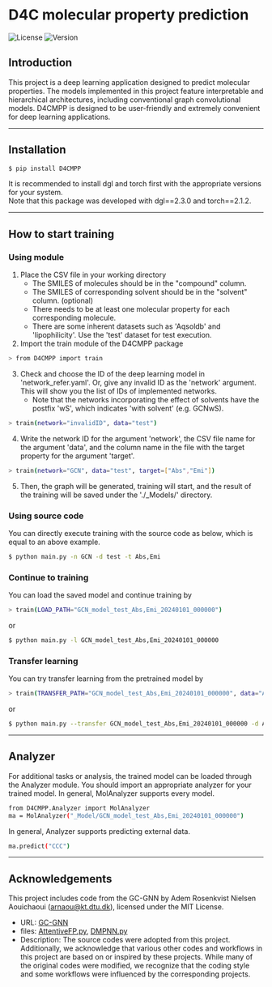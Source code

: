 # D4C molecular property prediction
![License](https://img.shields.io/badge/license-MIT-red.svg)
![Version](https://img.shields.io/badge/version-0.3.0-brightgreen.svg)

## Introduction
This project is a deep learning application designed to predict molecular properties. The models implemented in this project feature interpretable and hierarchical architectures, including conventional graph convolutional models. D4CMPP is designed to be user-friendly and extremely convenient for deep learning applications.      

---
## Installation
```sh
$ pip install D4CMPP
```
It is recommended to install dgl and torch first with the appropriate versions for your system.   
Note that this package was developed with dgl\==2.3.0 and torch\==2.1.2.  

---
## How to start training
### Using module
1. Place the CSV file in your working directory
    - The SMILES of molecules should be in the "compound" column.
    - The SMILES of corresponding solvent should be in the "solvent" column. (optional)
    - There needs to be at least one molecular property for each corresponding molecule.
    - There are some inherent datasets such as 'Aqsoldb' and 'lipophilicity'. Use the 'test' dataset for test execution.
2. Import the train module of the D4CMPP package
```sh
> from D4CMPP import train
```
3. Check and choose the ID of the deep learning model in 'network_refer.yaml'. Or, give any invalid ID as the 'network' argument. This will show you the list of IDs of implemented networks.
    - Note that the networks incorporating the effect of solvents have the postfix 'wS', which indicates 'with solvent' (e.g. GCNwS).
```sh
> train(network="invalidID", data="test")
```
4. Write the network ID for the argument 'network', the CSV file name for the argument 'data', and the column name in the file with the target property for the argument 'target'.
```sh
> train(network="GCN", data="test", target=["Abs","Emi"])
```
5. Then, the graph will be generated, training will start, and the result of the training will be saved under the './_Models/' directory.
   
### Using source code
You can directly execute training with the source code as below, which is equal to an above example.
```sh
$ python main.py -n GCN -d test -t Abs,Emi
```
   
   
### Continue to training
You can load the saved model and continue training by

```sh
> train(LOAD_PATH="GCN_model_test_Abs,Emi_20240101_000000")
```
or
```sh
$ python main.py -l GCN_model_test_Abs,Emi_20240101_000000
```
   
### Transfer learning
You can try transfer learning from the pretrained model by
```sh
> train(TRANSFER_PATH="GCN_model_test_Abs,Emi_20240101_000000", data="Aqsoldb", target=["Solbility"] )
```
or
```sh
$ python main.py --transfer GCN_model_test_Abs,Emi_20240101_000000 -d Aqsoldb -t Solubility
```

---
## Analyzer
For additional tasks or analysis, the trained model can be loaded through the Analyzer module.
You should import an appropriate analyzer for your trained model. In general, MolAnalyzer supports every model.
```sh
from D4CMPP.Analyzer import MolAnalyzer
ma = MolAnalyzer("_Model/GCN_model_test_Abs,Emi_20240101_000000")
```
In general, Analyzer supports predicting external data.
```sh
ma.predict("CCC")
```

---

## Acknowledgements
This project includes code from the GC-GNN by Adem Rosenkvist Nielsen Aouichaoui (arnaou@kt.dtu.dk), licensed under the MIT License. 
- URL: [GC-GNN](https://github.com/gsi-lab/GC-GNN/tree/main )
- files: [AttentiveFP.py](https://github.com/gsi-lab/GC-GNN/blob/main/networks/AttentiveFP.py),  [DMPNN.py](https://github.com/gsi-lab/GC-GNN/blob/main/networks/DMPNN.py)
- Description: The source codes were adopted from this project.   
Additionally, we acknowledge that various other codes and workflows in this project are based on or inspired by these projects. While many of the original codes were modified, we recognize that the coding style and some workflows were influenced by the corresponding projects.
